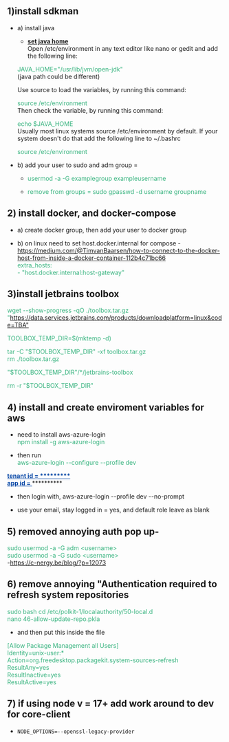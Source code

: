 <body>
                 <h2>1)install sdkman</h2><ul><li><p>a) install java</p><ul><li><p><strong><u>set java home</u></strong><br>Open /etc/environment in any text editor like nano or gedit and add the following line:</p></li></ul><p>                 <span style="color: rgb(54,179,126);">JAVA_HOME="/usr/lib/jvm/open-jdk"</span><br>       (java path could be different)</p><p>     Use source to load the variables, by running this command:</p><p>               <span style="color: rgb(54,179,126);"> source /etc/environment</span><br>    Then check the variable, by running this command:</p><p>                      <span style="color: rgb(54,179,126);"> echo $JAVA_HOME</span><br>   Usually most linux systems source /etc/environment by default. If your system doesn't do that add     the following line to ~/.bashrc </p><p>         <span style="color: rgb(54,179,126);"> source /etc/environment</span></p></li><li><p>b) add your user to sudo and adm group = </p><ul><li><p><span style="color: rgb(54,179,126);">usermod -a -G examplegroup exampleusername</span></p></li><li><p><span style="color: rgb(54,179,126);">remove from groups = sudo gpasswd -d username groupname</span></p></li></ul></li></ul><h2>2) install docker, and docker-compose</h2><ul><li><p>a) create docker group, then add your user to docker group</p></li><li><p>b) on linux need to set host.docker.internal for compose - <a href="https://medium.com/@TimvanBaarsen/how-to-connect-to-the-docker-host-from-inside-a-docker-container-112b4c71bc66" data-card-appearance="inline">https://medium.com/@TimvanBaarsen/how-to-connect-to-the-docker-host-from-inside-a-docker-container-112b4c71bc66</a> <br><span style="color: rgb(54,179,126);">extra_hosts:</span><br><span style="color: rgb(54,179,126);">- "host.docker.internal:host-gateway"</span></p></li></ul><p></p><h2>3)install jetbrains toolbox<br></h2><p><span style="color: rgb(54,179,126);">wget --show-progress -qO ./toolbox.tar.gz "</span><a href="https://data.services.jetbrains.com/products/download?platform=linux&amp;code=TBA%22">https://data.services.jetbrains.com/products/downloadplatform=linux&amp;code=TBA"</a></p><p><span style="color: rgb(54,179,126);">TOOLBOX_TEMP_DIR=$(mktemp -d)</span></p><p><span style="color: rgb(54,179,126);">tar -C "$TOOLBOX_TEMP_DIR" -xf toolbox.tar.gz</span><br><span style="color: rgb(54,179,126);">rm ./toolbox.tar.gz</span></p><p><span style="color: rgb(54,179,126);">"$TOOLBOX_TEMP_DIR"/*/jetbrains-toolbox</span></p><p><span style="color: rgb(54,179,126);">rm -r "$TOOLBOX_TEMP_DIR"</span></p><h2>4) install and create enviroment variables for aws</h2><ul><li><p>need to install aws-azure-login<br><span style="color: rgb(54,179,126);">npm install -g aws-azure-login</span></p></li><li><p>then run<br><span style="color: rgb(54,179,126);">aws-azure-login --configure --profile dev</span></p></li></ul><p><strong><span style="color: rgb(7,71,166);"><u>tenant id = *********</u></span></strong><br><strong><span style="color: rgb(7,71,166);"><u>app id  = </u></span></strong>**********</p><ul><li><p>then login with, aws-azure-login --profile dev --no-prompt</p></li><li><p>use your email, stay logged in = yes, and default role leave as blank</p></li></ul><h2>5) removed annoying auth pop up-</h2><p><span style="color: rgb(54,179,126);">sudo usermod -a -G adm &lt;username&gt;</span><br><span style="color: rgb(54,179,126);">sudo usermod -a -G sudo &lt;username&gt;</span><br>-<a href="https://c-nergy.be/blog/?p=12073" data-card-appearance="inline">https://c-nergy.be/blog/?p=12073</a> <br></p><h2>6) remove annoying "Authentication required to refresh system repositories</h2><p><span style="color: rgb(54,179,126);">sudo bash cd /etc/polkit-1/localauthority/50-local.d</span><br><span style="color: rgb(54,179,126);">nano 46-allow-update-repo.pkla</span></p><ul><li><p>and then put this inside the file</p></li></ul><p><span style="color: rgb(54,179,126);">[Allow Package Management all Users]</span><br><span style="color: rgb(54,179,126);">Identity=unix-user:*</span><br><span style="color: rgb(54,179,126);">Action=org.freedesktop.packagekit.system-sources-refresh</span><br><span style="color: rgb(54,179,126);">ResultAny=yes</span><br><span style="color: rgb(54,179,126);">ResultInactive=yes</span><br><span style="color: rgb(54,179,126);">ResultActive=yes</span><br></p><h2>7) if using node v = 17+ add work around to dev for core-client</h2><ul><li><p><code>NODE_OPTIONS=--openssl-legacy-provider</code></p></li></ul><p>
        </p><p>&nbsp;</p>
    

</body>
